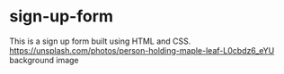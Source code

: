 # sign-up-form
This is a sign up form built using HTML and CSS. 
https://unsplash.com/photos/person-holding-maple-leaf-L0cbdz6_eYU background image